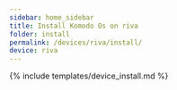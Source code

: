 ```yaml
---
sidebar: home_sidebar
title: Install Komodo Os on riva
folder: install
permalink: /devices/riva/install/
device: riva
---
```

{% include templates/device_install.md %}
